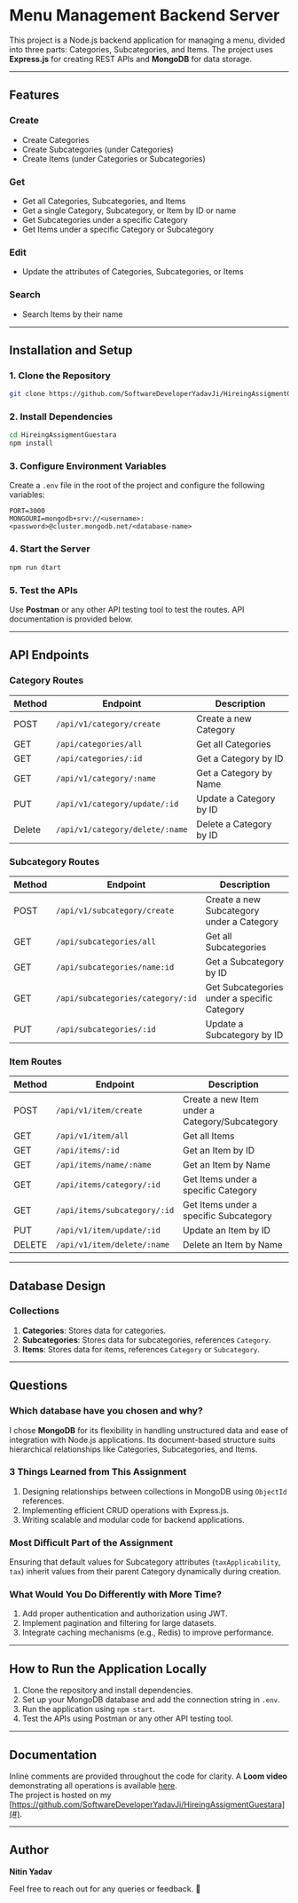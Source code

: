 # Menu Management Backend Server

This project is a Node.js backend application for managing a menu, divided into three parts: Categories, Subcategories, and Items. The project uses **Express.js** for creating REST APIs and **MongoDB** for data storage.

---

## Features

### **Create**
- Create Categories
- Create Subcategories (under Categories)
- Create Items (under Categories or Subcategories)

### **Get**
- Get all Categories, Subcategories, and Items
- Get a single Category, Subcategory, or Item by ID or name
- Get Subcategories under a specific Category
- Get Items under a specific Category or Subcategory

### **Edit**
- Update the attributes of Categories, Subcategories, or Items

### **Search**
- Search Items by their name

---

## Installation and Setup

### **1. Clone the Repository**
```bash
git clone https://github.com/SoftwareDeveloperYadavJi/HireingAssigmentGuestara
```

### **2. Install Dependencies**
```bash
cd HireingAssigmentGuestara
npm install
```

### **3. Configure Environment Variables**
Create a `.env` file in the root of the project and configure the following variables:
```env
PORT=3000
MONGOURI=mongodb+srv://<username>:<password>@cluster.mongodb.net/<database-name>
```

### **4. Start the Server**
```bash
npm run dtart
```

### **5. Test the APIs**
Use **Postman** or any other API testing tool to test the routes. API documentation is provided below.

---

## API Endpoints

### **Category Routes**
| Method | Endpoint               | Description                      |
|--------|-------------------------|----------------------------------|
| POST   | `/api/v1/category/create`       | Create a new Category            |
| GET    | `/api/categories/all`       | Get all Categories               |
| GET    | `/api/categories/:id`   | Get a Category by ID             |
| GET    | `/api/v1/category/:name` | Get a Category by Name          |
| PUT    | `/api/v1/category/update/:id`   | Update a Category by ID          |
| Delete | `/api/v1/category/delete/:name`   | Delete a Category by ID          |

### **Subcategory Routes**
| Method | Endpoint                           | Description                                  |
|--------|-------------------------------------|----------------------------------------------|
| POST   | `/api/v1/subcategory/create`               | Create a new Subcategory under a Category    |
| GET    | `/api/subcategories/all`               | Get all Subcategories                        |
| GET    | `/api/subcategories/name:id`           | Get a Subcategory by ID                      |
| GET    | `/api/subcategories/category/:id`  | Get Subcategories under a specific Category  |
| PUT    | `/api/subcategories/:id`           | Update a Subcategory by ID                   |

### **Item Routes**
| Method | Endpoint                           | Description                                  |
|--------|-------------------------------------|----------------------------------------------|
| POST   | `/api/v1/item/create`                       | Create a new Item under a Category/Subcategory |
| GET    | `/api/v1/item/all`                       | Get all Items                                |
| GET    | `/api/items/:id`                   | Get an Item by ID                            |
| GET    | `/api/items/name/:name`            | Get an Item by Name                          |
| GET    | `/api/items/category/:id`          | Get Items under a specific Category          |
| GET    | `/api/items/subcategory/:id`       | Get Items under a specific Subcategory       |
| PUT    | `/api/v1/item/update/:id`                   | Update an Item by ID                         |
| DELETE | `/api/v1/item/delete/:name`                   | Delete an Item by Name                          |

---

## Database Design

### **Collections**
1. **Categories**: Stores data for categories.
2. **Subcategories**: Stores data for subcategories, references `Category`.
3. **Items**: Stores data for items, references `Category` or `Subcategory`.

---

## Questions

### **Which database have you chosen and why?**
I chose **MongoDB** for its flexibility in handling unstructured data and ease of integration with Node.js applications. Its document-based structure suits hierarchical relationships like Categories, Subcategories, and Items.

### **3 Things Learned from This Assignment**
1. Designing relationships between collections in MongoDB using `ObjectId` references.
2. Implementing efficient CRUD operations with Express.js.
3. Writing scalable and modular code for backend applications.

### **Most Difficult Part of the Assignment**
Ensuring that default values for Subcategory attributes (`taxApplicability`, `tax`) inherit values from their parent Category dynamically during creation.

### **What Would You Do Differently with More Time?**
1. Add proper authentication and authorization using JWT.
2. Implement pagination and filtering for large datasets.
3. Integrate caching mechanisms (e.g., Redis) to improve performance.

---

## How to Run the Application Locally

1. Clone the repository and install dependencies.
2. Set up your MongoDB database and add the connection string in `.env`.
3. Run the application using `npm start`.
4. Test the APIs using Postman or any other API testing tool.

---

## Documentation

Inline comments are provided throughout the code for clarity. A **Loom video** demonstrating all operations is available [here](#).  
The project is hosted on my [https://github.com/SoftwareDeveloperYadavJi/HireingAssigmentGuestara](#).

---

## Author
**Nitin Yadav**

Feel free to reach out for any queries or feedback. 🚀

